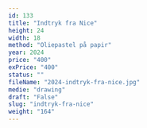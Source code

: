 ```yaml
---
id: 133
title: "Indtryk fra Nice"
height: 24
width: 18
method: "Oliepastel på papir"
year: 2024
price: "400"
exPrice: "400"
status: ""
fileName: "2024-indtryk-fra-nice.jpg"
medie: "drawing"
draft: "False"
slug: "indtryk-fra-nice"
weight: "164"
---
```

